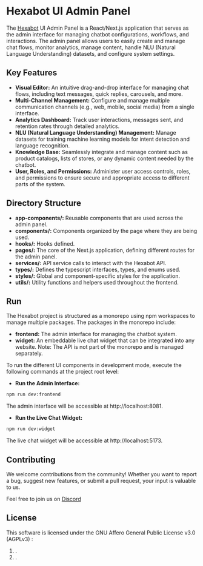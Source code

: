 # Hexabot UI Admin Panel

The [Hexabot](https://hexabot.ai/) UI Admin Panel is a React/Next.js application that serves as the admin interface for managing chatbot configurations, workflows, and interactions. The admin panel allows users to easily create and manage chat flows, monitor analytics, manage content, handle NLU (Natural Language Understanding) datasets, and configure system settings.


## Key Features
- **Visual Editor:** An intuitive drag-and-drop interface for managing chat flows, including text messages, quick replies, carousels, and more.
- **Multi-Channel Management:** Configure and manage multiple communication channels (e.g., web, mobile, social media) from a single interface.
- **Analytics Dashboard:** Track user interactions, messages sent, and retention rates through detailed analytics.
- **NLU (Natural Language Understanding) Management:** Manage datasets for training machine learning models for intent detection and language recognition.
- **Knowledge Base:** Seamlessly integrate and manage content such as product catalogs, lists of stores, or any dynamic content needed by the chatbot.
- **User, Roles, and Permissions:** Administer user access controls, roles, and permissions to ensure secure and appropriate access to different parts of the system.

## Directory Structure
- **app-components/:** Reusable components that are used across the admin panel.
- **components/:** Components organized by the page where they are being used.
- **hooks/:** Hooks defined.
- **pages/:** The core of the Next.js application, defining different routes for the admin panel.
- **services/:** API service calls to interact with the Hexabot API.
- **types/:** Defines the typescript interfaces, types, and enums used.
- **styles/:** Global and component-specific styles for the application.
- **utils/:** Utility functions and helpers used throughout the frontend.

## Run
The Hexabot project is structured as a monorepo using npm workspaces to manage multiple packages. The packages in the monorepo include:

- **frontend:** The admin interface for managing the chatbot system.
- **widget:** An embeddable live chat widget that can be integrated into any website.
Note: The API is not part of the monorepo and is managed separately.

To run the different UI components in development mode, execute the following commands at the project root level:

- **Run the Admin Interface:**

```bash
npm run dev:frontend
```

The admin interface will be accessible at http://localhost:8081.

- **Run the Live Chat Widget:**

```bash
npm run dev:widget
```

The live chat widget will be accessible at http://localhost:5173.

## Contributing 
We welcome contributions from the community! Whether you want to report a bug, suggest new features, or submit a pull request, your input is valuable to us.

Feel free to join us on [Discord](https://discord.gg/rNb9t2MFkG)

## License
This software is licensed under the GNU Affero General Public License v3.0 (AGPLv3) :

1. .
2. .

